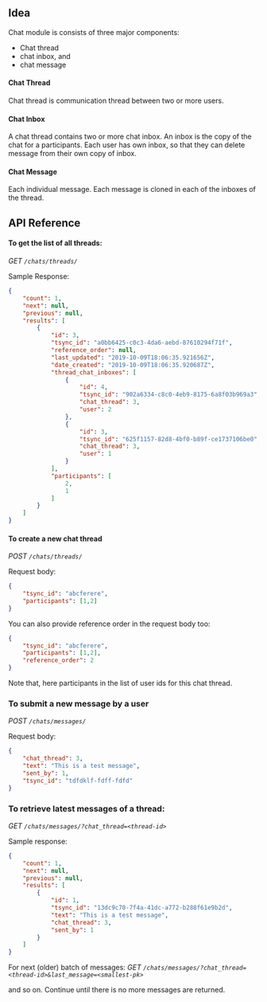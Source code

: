 ## Idea

Chat module is consists of three major components:
* Chat thread
* chat inbox, and
* chat message

#### Chat Thread
Chat thread is communication thread between two or more users.

#### Chat Inbox
A chat thread contains two or more chat inbox. An inbox is the copy of the chat for a participants.
Each user has own inbox, so that they can delete message from their own copy of inbox.

#### Chat Message
Each individual message. Each message is cloned in each of the inboxes of the thread.

## API Reference

#### To get the list of all threads:

*GET `/chats/threads/`*

Sample Response:
```json
{
    "count": 1,
    "next": null,
    "previous": null,
    "results": [
        {
            "id": 3,
            "tsync_id": "a0bb6425-c0c3-4da6-aebd-87610294f71f",
            "reference_order": null,
            "last_updated": "2019-10-09T18:06:35.921656Z",
            "date_created": "2019-10-09T18:06:35.920687Z",
            "thread_chat_inboxes": [
                {
                    "id": 4,
                    "tsync_id": "902a6334-c8c0-4eb9-8175-6a8f03b969a3",
                    "chat_thread": 3,
                    "user": 2
                },
                {
                    "id": 3,
                    "tsync_id": "625f1157-82d8-4bf0-b89f-ce1737106be0",
                    "chat_thread": 3,
                    "user": 1
                }
            ],
            "participants": [
                2,
                1
            ]
        }
    ]
}
```

#### To create a new chat thread

*POST `/chats/threads/`*

Request body:
```json
{
	"tsync_id": "abcferere",
	"participants": [1,2]
}
```

You can also provide reference order in the request body too:
```json
{
	"tsync_id": "abcferere",
	"participants": [1,2],
    "reference_order": 2
}
```

Note that, here participants in the list of user ids for this chat thread.

### To submit a new message by a user

*POST `/chats/messages/`*

Request body:
```json
{
	"chat_thread": 3,
	"text": "This is a test message",
	"sent_by": 1,
	"tsync_id": "tdfdklf-fdff-fdfd"
}
```

### To retrieve latest messages of a thread:

*GET `/chats/messages/?chat_thread=<thread-id>`*

Sample response:
```json
{
    "count": 1,
    "next": null,
    "previous": null,
    "results": [
        {
            "id": 1,
            "tsync_id": "13dc9c70-7f4a-41dc-a772-b288f61e9b2d",
            "text": "This is a test message",
            "chat_thread": 3,
            "sent_by": 1
        }
    ]
}
```

For next (older) batch of messages:
*GET `/chats/messages/?chat_thread=<thread-id>&last_message=<smallest-pk>`*

and so on. Continue until there is no more messages are returned.
